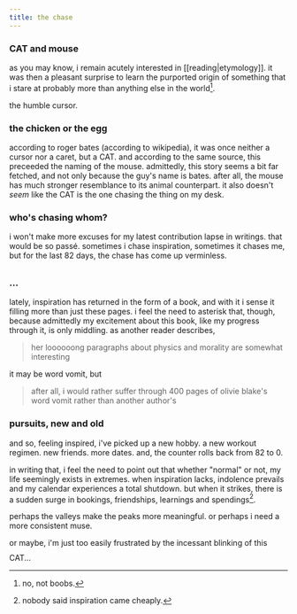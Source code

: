 ```yaml
---
title: the chase
---
```


### CAT and mouse

as you may know, i remain acutely interested in [[reading|etymology]]. it was then a pleasant surprise to learn the purported origin of something that i stare at probably more than anything else in the world[^1].

[^1]: no, not boobs.

the humble cursor.

### the chicken or the egg

according to roger bates (according to wikipedia), it was once neither a cursor nor a caret, but a CAT. and according to the same source, this preceeded the naming of the mouse. admittedly, this story seems a bit far fetched, and not only because the guy's name is bates. after all, the mouse has much stronger resemblance to its animal counterpart. it also doesn't _seem_ like the CAT is the one chasing the thing on my desk.

### who's chasing whom?

i won't make more excuses for my latest contribution lapse in writings. that would be so passé. sometimes i chase inspiration, sometimes it chases me, but for the last 82 days, the chase has come up verminless.

<h3 id="title">...</h3>

lately, inspiration has returned in the form of a book, and with it i sense it filling more than just these pages. i feel the need to asterisk that, though, because admittedly my excitement about this book, like my progress through it, is only middling. as another reader describes,
> her loooooong paragraphs about physics and morality are somewhat interesting

it may be word vomit, but
> after all, i would rather suffer through 400 pages of olivie blake's word vomit rather than another author's

### pursuits, new and old

and so, feeling inspired, i've picked up a new hobby. a new workout regimen. new friends. more dates. and, the counter rolls back from 82 to 0.

in writing that, i feel the need to point out that whether "normal" or not, my life seemingly exists in extremes. when inspiration lacks, indolence prevails and my calendar experiences a total shutdown. but when it strikes, there is a sudden surge in bookings, friendships, learnings and spendings[^2].

[^2]: nobody said inspiration came cheaply.

perhaps the valleys make the peaks more meaningful. or perhaps i need a more consistent muse.

<p id="last">or maybe, i'm just too easily frustrated by the incessant blinking of this CAT...</p>

<style>
  #title::after, #last::after {
    content: "";
    width: 1.2px;
    height: 1.5rem;
    background: black;
    display: inline-block;
    animation: cursor-blink 1s steps(2) infinite;
  }

  @keyframes cursor-blink {
    0% {
      opacity: 0;
    }
  }
</style>

<script>
  const pages = [
    {% for page in site.notes %}
    "{{ page.url }}"
    {% unless forloop.last %},{% endunless %}
    {% endfor %}
  ];

  function writePrompt() {
    const el = document.getElementById("title");
    const page = pages[Math.floor(Math.random() * pages.length)];
    
    fetch(page)
      .then(resp => {
        if(resp.ok) { return resp.text(); }
      })
      .then(dom => {
        try {
          const parser = new DOMParser();
          const doc = parser.parseFromString(dom, "text/html");
          const els = doc.querySelectorAll("h3");
          const text = els[Math.floor(Math.random() * els.length)].innerText + "...";

          let charIndex = 0;
          const interval = setInterval(() => {
            if(charIndex <= text.length) {
              el.innerText = text.slice(0, charIndex);
              charIndex++;
            } else {
              clearInterval(interval);

              setTimeout(() => {
                const interval = setInterval(() => {
                  if(charIndex >= 0) {
                    el.innerText = text.slice(0, charIndex);
                    charIndex--;
                  } else {
                    clearInterval(interval);
                    setTimeout(writePrompt, 5500);
                  }
                }, 38);
              }, 4000);
            }
          }, 38);
        } catch(err) { writePrompt(); }
      });
  }

  writePrompt();
</script>